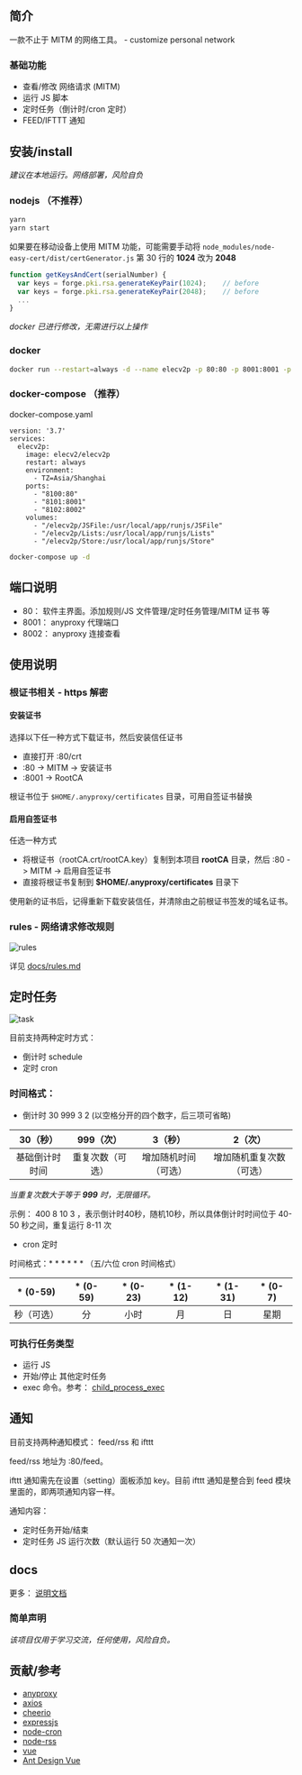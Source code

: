 ## 简介

一款不止于 MITM 的网络工具。 - customize personal network

### 基础功能

- 查看/修改 网络请求 (MITM)
- 运行 JS 脚本
- 定时任务（倒计时/cron 定时）
- FEED/IFTTT 通知

## 安装/install

*建议在本地运行。网络部署，风险自负*

### nodejs （不推荐）

``` sh
yarn
yarn start
```

如果要在移动设备上使用 MITM 功能，可能需要手动将 `node_modules/node-easy-cert/dist/certGenerator.js` 第 30 行的 **1024** 改为 **2048**

``` js
function getKeysAndCert(serialNumber) {
  var keys = forge.pki.rsa.generateKeyPair(1024);    // before
  var keys = forge.pki.rsa.generateKeyPair(2048);    // before
  ...
}
```

*docker 已进行修改，无需进行以上操作*

### docker

``` sh
docker run --restart=always -d --name elecv2p -p 80:80 -p 8001:8001 -p 8002:8002 elecv2/elecv2p
```

### docker-compose （推荐）

docker-compose.yaml
```
version: '3.7'
services:
  elecv2p:
    image: elecv2/elecv2p
    restart: always
    environment:
      - TZ=Asia/Shanghai
    ports:
      - "8100:80"
      - "8101:8001"
      - "8102:8002"
    volumes:
      - "/elecv2p/JSFile:/usr/local/app/runjs/JSFile"
      - "/elecv2p/Lists:/usr/local/app/runjs/Lists"
      - "/elecv2p/Store:/usr/local/app/runjs/Store"
```

``` sh
docker-compose up -d
```

## 端口说明

- 80：    软件主界面。添加规则/JS 文件管理/定时任务管理/MITM 证书 等
- 8001：  anyproxy 代理端口
- 8002：  anyproxy 连接查看

## 使用说明

### 根证书相关 - https 解密

#### 安装证书

选择以下任一种方式下载证书，然后安装信任证书

- 直接打开 :80/crt
- :80 -> MITM -> 安装证书
- :8001 -> RootCA

根证书位于 `$HOME/.anyproxy/certificates` 目录，可用自签证书替换

#### 启用自签证书

任选一种方式

- 将根证书（rootCA.crt/rootCA.key）复制到本项目 **rootCA** 目录，然后 :80 -> MITM -> 启用自签证书
- 直接将根证书复制到 **$HOME/.anyproxy/certificates** 目录下

使用新的证书后，记得重新下载安装信任，并清除由之前根证书签发的域名证书。

### rules - 网络请求修改规则

![rules](https://raw.githubusercontent.com/elecV2/elecV2P-dei/master/docs/res/rules.png)

详见 [docs/rules.md](https://github.com/elecV2/elecV2P-dei/tree/master/docs/03-rules.md)

## 定时任务

![task](https://raw.githubusercontent.com/elecV2/elecV2P-dei/master/docs/res/task.png)

目前支持两种定时方式：
- 倒计时 schedule
- 定时 cron

### 时间格式：

- 倒计时 30 999 3 2  (以空格分开的四个数字，后三项可省略)

|    30（秒）    |     999（次）   |      3（秒）         |       2（次）       
:--------------: | :-------------: | :------------------: | :------------------:
| 基础倒计时时间 | 重复次数（可选）| 增加随机时间（可选） | 增加随机重复次数（可选）  


*当重复次数大于等于 **999** 时，无限循环。*

示例： 400 8 10 3 ，表示倒计时40秒，随机10秒，所以具体倒计时时间位于 40-50 秒之间，重复运行 8-11 次

- cron 定时 

时间格式：* * * * * * （五/六位 cron 时间格式）


| * (0-59)   |  * (0-59)  |  * (0-23)  |  * (1-12)  |  * (1-31)  |  * (0-7)      
:----------: | :--------: | :--------: | :--------: | :--------: | :---------:
| 秒（可选） |    分      |    小时    |      月    |     日     |    星期


### 可执行任务类型

- 运行 JS
- 开始/停止 其他定时任务
- exec 命令。参考： [child_process_exec](https://nodejs.org/api/child_process.html#child_process_child_process_exec_command_options_callback)

## 通知

目前支持两种通知模式： feed/rss 和 ifttt

feed/rss 地址为 :80/feed。

ifttt 通知需先在设置（setting）面板添加 key。目前 ifttt 通知是整合到 feed 模块里面的，即两项通知内容一样。

通知内容：

- 定时任务开始/结束
- 定时任务 JS 运行次数（默认运行 50 次通知一次）

## docs

更多： [说明文档](https://github.com/elecV2/elecV2P-dei)

### 简单声明

*该项目仅用于学习交流，任何使用，风险自负。*

## 贡献/参考

- [anyproxy](https://github.com/alibaba/anyproxy)
- [axios](https://github.com/axios/axios)
- [cheerio](https://github.com/cheeriojs/cheerio)
- [expressjs](https://expressjs.com)
- [node-cron](https://github.com/merencia/node-cron)
- [node-rss](https://github.com/dylang/node-rss)
- [vue](http://vuejs.org/)
- [Ant Design Vue](https://www.antdv.com)